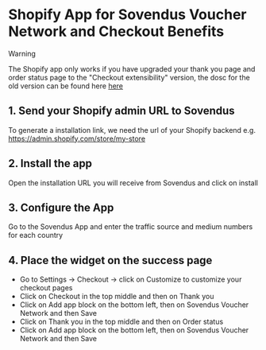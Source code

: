 # Shopify App for Sovendus Voucher Network and Checkout Benefits

> [!WARNING]
> The Shopify app only works if you have upgraded your thank you page and order status page to the "Checkout extensibility" version, the dosc for the old version can be found here [here](https://github.com/Sovendus-GmbH/Sovendus-Shopify-Voucher-Network-and-Checkout-Benefits-Documentation)

## 1. Send your Shopify admin URL to Sovendus

To generate a installation link, we need the url of your Shopify backend e.g. https://admin.shopify.com/store/my-store

## 2. Install the app

Open the installation URL you will receive from Sovendus and click on install

## 3. Configure the App

Go to the Sovendus App and enter the traffic source and medium numbers for each country

## 4. Place the widget on the success page

- Go to Settings -> Checkout -> click on Customize to customize your checkout pages
- Click on Checkout in the top middle and then on Thank you
- Click on Add app block on the bottom left, then on Sovendus Voucher Network and then Save
- Click on Thank you in the top middle and then on Order status
- Click on Add app block on the bottom left, then on Sovendus Voucher Network and then Save
